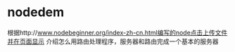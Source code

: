 # nodedem
根据http://www.nodebeginner.org/index-zh-cn.html编写的node点击上传文件并在页面显示
介绍怎么用路由处理程序，服务器和路由完成一个基本的服务器
